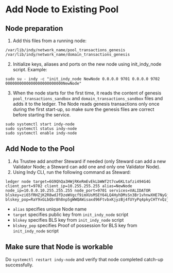 # Add Node to Existing Pool

## Node preparation

1. Add this files from a running node:
```
/var/lib/indy/network_name/pool_transactions_genesis
/var/lib/indy/network_name/domain_transactions_genesis
```

2. Initialize keys, aliases and ports on the new node using init_indy_node script.
Example:
```
sudo su - indy -c "init_indy_node NewNode 0.0.0.0 9701 0.0.0.0 9702 0000000000000000000000000NewNode"
```

3. When the node starts for the first time, it reads the content of genesis `pool_transactions_sandbox` and `domain_transactions_sandbox` files and adds it to the ledger. The Node reads genesis transactions only once during the first start-up, so make sure the genesis files are correct before starting the service.
```
sudo systemctl start indy-node
sudo systemctl status indy-node
sudo systemctl enable indy-node
```

## Add Node to the Pool

1. As Trustee add another Steward if needed (only Steward can add a new Validator Node; a Steward can add one and only one Validator Node).
2. Using Indy CLI, run the following command as Steward:
```
ledger node target=6G9QhQa3HWjRKeRmEvEkLbWWf2t7cw6KLtafzi494G4G client_port=9702 client_ip=10.255.255.255 alias=NewNode node_ip=10.0.0.10.255.255.255 node_port=9701 services=VALIDATOR blskey=zi65fRHZjK2R8wdJfDzeWVgcf9imXUsMSEY64LQ4HyhDMsSn3Br1vhnwXHE7NyGjxVnwx4FGPqxpzY8HrQ2PnrL9tu4uD34rjgPEnFXnsGAp8aF68R4CcfsmUXfuU51hogE7dZCvaF9GPou86EWrTKpW5ow3ifq16Swpn5nKMXHTKj blskey_pop=RaY9xGLbQbrBh8np5gWWQAWisaxd96FtvbxKjyzBj4fUYyPq4pkyCHTYvQzjehmUK5pNfnyhwWqGg1ahPwtWopenuRjAeCbib6sVq68cTBXQfXv5vTDhWs6AmdQBcYVELFpyGba9G6CfqQ5jnkDiaAm2PyBswJxpu6AZTxKADhtSrj
```
- `alias` specifies unique Node name
- `target` specifies public key from `init_indy_node` script
- `blskey` specifies BLS key from `init_indy_node` script
- `blskey_pop` specifies Proof of possession for BLS key from `init_indy_node` script

## Make sure that Node is workable

Do `systemctl restart indy-node` and verify that node completed catch-up successfully.
 
